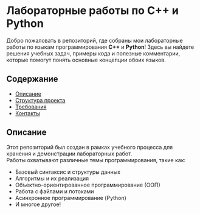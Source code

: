 # Лабораторные работы по C++ и Python

Добро пожаловать в репозиторий, где собраны мои лабораторные работы по языкам программирования **C++** и **Python**! Здесь вы найдете решения учебных задач, примеры кода и полезные комментарии, которые помогут понять основные концепции обоих языков.

## Содержание

- [Описание](#описание)
- [Структура проекта](#структура-проекта)
- [Требования](#требования)
- [Контакты](#контакты)

## Описание

Этот репозиторий был создан в рамках учебного процесса для хранения и демонстрации лабораторных работ.  
Работы охватывают различные темы программирования, такие как:
- Базовый синтаксис и структуры данных
- Алгоритмы и их реализация
- Объектно-ориентированное программирование (ООП)
- Работа с файлами и потоками
- Асинхронное программирование (Python)
- И многое другое!


